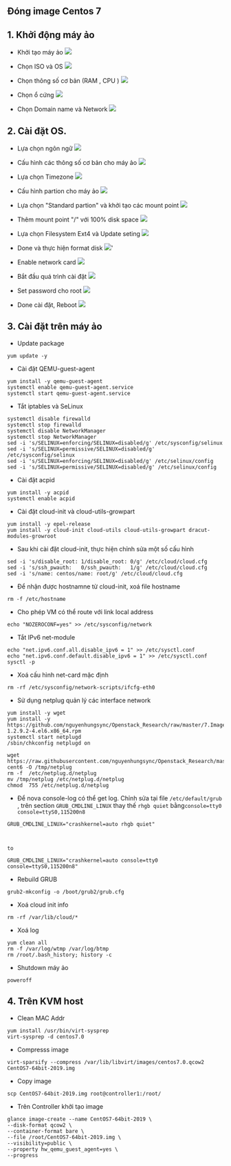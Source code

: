 

## Đóng image Centos 7



## 1. Khởi động máy ảo


- Khởi tạo máy ảo
![](https://i.imgur.com/CbADmdx.png)

- Chọn ISO và OS 
![](https://i.imgur.com/4wdapCE.png)

- Chọn thông số cơ bản (RAM , CPU )
![](https://i.imgur.com/etKM6M1.png)

- Chọn ổ cứng
![](https://i.imgur.com/t6weVZn.png)

- Chọn Domain name và Network
![](https://i.imgur.com/q8Jie9e.png)

## 2. Cài đặt OS. 


- Lựa chọn ngôn ngữ
![](https://i.imgur.com/uMQn40R.png)

- Cấu hình các thông số cơ bản cho máy ảo
![](https://i.imgur.com/Q4AzhWR.png)

- Lựa chọn Timezone
![](https://i.imgur.com/Wc4cErl.png)

- Cấu hình partion cho máy ảo
![](https://i.imgur.com/62DKoOR.png)

- Lựa chọn  "Standard partion" và khởi tạo các mount point
![](https://i.imgur.com/UhQ6Wz9.png)

- Thêm mount point "/" với 100% disk space
![](https://i.imgur.com/pQXjxeA.png)

- Lựa chọn Filesystem Ext4 và Update seting
![](https://i.imgur.com/VcpemP2.png)

- Done và thực hiện format disk
![](https://i.imgur.com/BRncG3C.png)'


- Enable network card
![](https://i.imgur.com/KWKH7Jq.png)

- Bắt đầu quá trình cài đặt
![](https://i.imgur.com/uTW2mwB.png)

- Set password cho root
![](https://i.imgur.com/fmfb6Wg.png)

- Done cài đặt, Reboot
![](https://i.imgur.com/WDBNvBx.png)


## 3. Cài đặt trên máy ảo


- Update package
```
yum update -y   
```

- Cài đặt QEMU-guest-agent
```
yum install -y qemu-guest-agent
systemctl enable qemu-guest-agent.service
systemctl start qemu-guest-agent.service
```

- Tắt iptables và SeLinux
```
systemctl disable firewalld
systemctl stop firewalld
systemctl disable NetworkManager
systemctl stop NetworkManager
sed -i 's/SELINUX=enforcing/SELINUX=disabled/g' /etc/sysconfig/selinux
sed -i 's/SELINUX=permissive/SELINUX=disabled/g' /etc/sysconfig/selinux
sed -i 's/SELINUX=enforcing/SELINUX=disabled/g' /etc/selinux/config
sed -i 's/SELINUX=permissive/SELINUX=disabled/g' /etc/selinux/config
```

- Cài đặt acpid
```
yum install -y acpid
systemctl enable acpid
```

- Cài đặt cloud-init và cloud-utils-growpart
```
yum install -y epel-release 
yum install -y cloud-init cloud-utils cloud-utils-growpart dracut-modules-growroot
``` 


- Sau khi cài đặt cloud-init, thực hiện chỉnh sửa một số cấu hình
```
sed -i 's/disable_root: 1/disable_root: 0/g' /etc/cloud/cloud.cfg  
sed -i 's/ssh_pwauth:   0/ssh_pwauth:   1/g' /etc/cloud/cloud.cfg
sed -i 's/name: centos/name: root/g' /etc/cloud/cloud.cfg
```

- Để nhận được hostnamne từ cloud-init, xoá file hostname
```
rm -f /etc/hostname
```

- Cho phép VM có thể route với link local address
```
echo "NOZEROCONF=yes" >> /etc/sysconfig/network
```

- Tắt IPv6 net-module
```
echo "net.ipv6.conf.all.disable_ipv6 = 1" >> /etc/sysctl.conf
echo "net.ipv6.conf.default.disable_ipv6 = 1" >> /etc/sysctl.conf
sysctl -p
```

- Xoá cấu hình net-card mặc định 
```
rm -rf /etc/sysconfig/network-scripts/ifcfg-eth0
```


- Sử dụng netplug quản lý các interface network
```
yum install -y wget
yum install -y https://github.com/nguyenhungsync/Openstack_Research/raw/master/7.Image/data/netplug-1.2.9.2-4.el6.x86_64.rpm
systemctl start netplugd
/sbin/chkconfig netplugd on
 
wget https://raw.githubusercontent.com/nguyenhungsync/Openstack_Research/master/7.Image/data/netplug-cent6 -O /tmp/netplug
rm -f  /etc/netplug.d/netplug
mv /tmp/netplug /etc/netplug.d/netplug
chmod  755 /etc/netplug.d/netplug
```



- Để nova console-log có thể get  log. Chỉnh sửa tại file ` /etc/default/grub ` , trên section  `GRUB_CMDLINE_LINUX` thay thế `rhgb quiet` bằng`console=tty0 console=ttyS0,115200n8`
```
GRUB_CMDLINE_LINUX="crashkernel=auto rhgb quiet"



to 

GRUB_CMDLINE_LINUX="crashkernel=auto console=tty0 console=ttyS0,115200n8"

```

- Rebuild GRUB
```
grub2-mkconfig -o /boot/grub2/grub.cfg
```



- Xoá cloud init info
```
rm -rf /var/lib/cloud/*
```

- Xoá log
```
yum clean all
rm -f /var/log/wtmp /var/log/btmp
rm /root/.bash_history; history -c 
```

- Shutdown máy ảo
```
poweroff
```


## 4. Trên KVM host

- Clean MAC Addr
```
yum install /usr/bin/virt-sysprep
virt-sysprep -d centos7.0
```



- Compresss image
```
virt-sparsify --compress /var/lib/libvirt/images/centos7.0.qcow2 CentOS7-64bit-2019.img

```

- Copy image 
```
scp CentOS7-64bit-2019.img root@controller1:/root/

```

- Trên Controller khởi tạo image
```
glance image-create --name CentOS7-64bit-2019 \
--disk-format qcow2 \
--container-format bare \
--file /root/CentOS7-64bit-2019.img \
--visibility=public \
--property hw_qemu_guest_agent=yes \
--progress

```